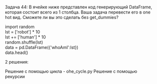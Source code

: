 Задача 44: В ячейке ниже представлен код генерирующий DataFrame, которая состоит всего из 1 столбца. Ваша задача перевести его в one hot вид. Сможете ли вы это сделать без get_dummies?

import random   
lst = ['robot'] * 10  
lst += ['human'] * 10   
random.shuffle(lst)   
data = pd.DataFrame({'whoAmI':lst})   
data.head()



2 решения:

Решение с помощью цикла - ohe_cycle.py
Решение с помощью рекурсии
